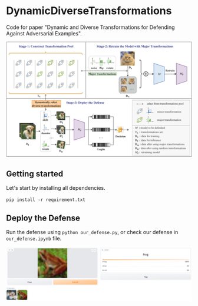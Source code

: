 # DynamicDiverseTransformations
Code for paper "Dynamic and Diverse Transformations for Defending Against Adversarial Examples".

![](./files/main.png)

## Getting started

Let's start by installing all dependencies.

`pip install -r requirement.txt`

## Deploy the Defense

Run the defense using `python our_defense.py`, or check our defense in `our_defense.ipynb` file. 

![](./files/example.png)



